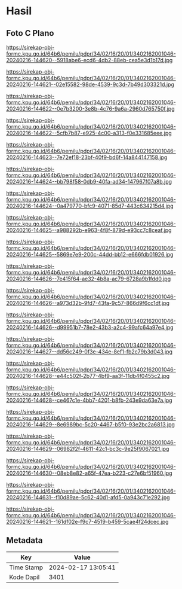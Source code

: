 # Hasil

## Foto C Plano

https://sirekap-obj-formc.kpu.go.id/64b6/pemilu/pdpr/34/02/16/20/01/3402162001046-20240216-144620--5918abe6-ecd6-4db2-88eb-cea5e3d1b17d.jpg

https://sirekap-obj-formc.kpu.go.id/64b6/pemilu/pdpr/34/02/16/20/01/3402162001046-20240216-144621--02e15582-98de-4539-9c3d-7b49d303321d.jpg

https://sirekap-obj-formc.kpu.go.id/64b6/pemilu/pdpr/34/02/16/20/01/3402162001046-20240216-144622--0e7b3200-3e8b-4c76-9a6a-2960d765750f.jpg

https://sirekap-obj-formc.kpu.go.id/64b6/pemilu/pdpr/34/02/16/20/01/3402162001046-20240216-144622--5cfb7b87-e925-4c00-a313-f0e331685eee.jpg

https://sirekap-obj-formc.kpu.go.id/64b6/pemilu/pdpr/34/02/16/20/01/3402162001046-20240216-144623--7e72ef18-23bf-40f9-bd6f-14a844147158.jpg

https://sirekap-obj-formc.kpu.go.id/64b6/pemilu/pdpr/34/02/16/20/01/3402162001046-20240216-144624--bb798f58-0db9-40fa-ad34-147967f07a8b.jpg

https://sirekap-obj-formc.kpu.go.id/64b6/pemilu/pdpr/34/02/16/20/01/3402162001046-20240216-144624--0a479770-bfc9-4071-85d7-443c634215d4.jpg

https://sirekap-obj-formc.kpu.go.id/64b6/pemilu/pdpr/34/02/16/20/01/3402162001046-20240216-144625--a988292b-e963-4f8f-879d-e93cc7c8ceaf.jpg

https://sirekap-obj-formc.kpu.go.id/64b6/pemilu/pdpr/34/02/16/20/01/3402162001046-20240216-144625--5869e7e9-200c-44dd-bb12-e666fdb01926.jpg

https://sirekap-obj-formc.kpu.go.id/64b6/pemilu/pdpr/34/02/16/20/01/3402162001046-20240216-144626--7e415f64-ae32-4b8a-ac79-6728a9b1fdd0.jpg

https://sirekap-obj-formc.kpu.go.id/64b6/pemilu/pdpr/34/02/16/20/01/3402162001046-20240216-144626--a973d32b-9fd7-43fa-9c57-866d9f6cc1df.jpg

https://sirekap-obj-formc.kpu.go.id/64b6/pemilu/pdpr/34/02/16/20/01/3402162001046-20240216-144626--d99951b7-78e2-43b3-a2c4-99afc64a97e4.jpg

https://sirekap-obj-formc.kpu.go.id/64b6/pemilu/pdpr/34/02/16/20/01/3402162001046-20240216-144627--dd56c249-0f3e-434e-8ef1-fb2c79b3d043.jpg

https://sirekap-obj-formc.kpu.go.id/64b6/pemilu/pdpr/34/02/16/20/01/3402162001046-20240216-144628--e44c502f-2b77-4bf9-aa3f-11db4f0455c2.jpg

https://sirekap-obj-formc.kpu.go.id/64b6/pemilu/pdpr/34/02/16/20/01/3402162001046-20240216-144628--ce467c1e-4bb7-4201-b8fb-243e9da63e7a.jpg

https://sirekap-obj-formc.kpu.go.id/64b6/pemilu/pdpr/34/02/16/20/01/3402162001046-20240216-144629--8e6989bc-5c20-4467-b5f0-93e2bc2a6813.jpg

https://sirekap-obj-formc.kpu.go.id/64b6/pemilu/pdpr/34/02/16/20/01/3402162001046-20240216-144629--06982f2f-4611-42c1-bc3c-9e25f9067021.jpg

https://sirekap-obj-formc.kpu.go.id/64b6/pemilu/pdpr/34/02/16/20/01/3402162001046-20240216-144630--08eb8e82-a65f-47ea-b223-c27e6bf51960.jpg

https://sirekap-obj-formc.kpu.go.id/64b6/pemilu/pdpr/34/02/16/20/01/3402162001046-20240216-144631--f10d89ae-5c62-40d1-afd5-0a943c71e292.jpg

https://sirekap-obj-formc.kpu.go.id/64b6/pemilu/pdpr/34/02/16/20/01/3402162001046-20240216-144621--161df02e-f9c7-4519-b459-5cae4f24dcec.jpg


## Metadata

| Key        | Value               |
| ---------- | ------------------- |
| Time Stamp | 2024-02-17 13:05:41 |
| Kode Dapil | 3401                |



